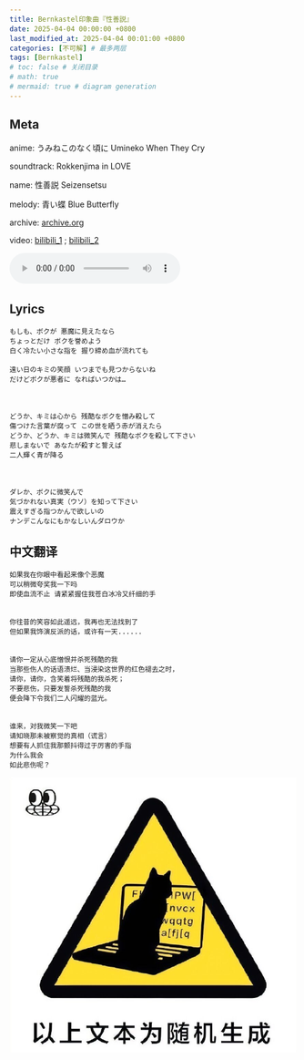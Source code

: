 ```yaml
---
title: Bernkastel印象曲『性善説』
date: 2025-04-04 00:00:00 +0800
last_modified_at: 2025-04-04 00:01:00 +0800
categories: [不可解] # 最多两层
tags: [Bernkastel]
# toc: false # 关闭目录
# math: true
# mermaid: true # diagram generation
---
```


## Meta

anime: うみねこのなく頃に Umineko When They Cry

soundtrack: Rokkenjima in LOVE

name: 性善説 Seizensetsu

melody: 青い蝶 Blue Butterfly

archive: [archive.org](https://archive.org/details/rokkenjimainlove/05+-+Seizensetsu.flac)

video: 
[bilibili_1](https://www.bilibili.com/video/BV1ku6PY9EKn)
; [bilibili_2](https://www.bilibili.com/video/BV1mAXEYMErA)

<audio controls>
  <source src="{{ '/assets/audio/Seizensetsu.mp3' | relative_url }}" type="audio/mpeg">
  您的浏览器不支持音频播放。
</audio>

## Lyrics

```
もしも、ボクが 悪魔に見えたなら
ちょっとだけ ボクを誉めよう
白く冷たい小さな指を 握り締め血が流れても

遠い日のキミの笑顔 いつまでも見つからないね
だけどボクが悪者に なればいつかは…



どうか、キミは心から 残酷なボクを憎み殺して
傷つけた言葉が腐って この世を晒う赤が消えたら
どうか、どうか、キミは微笑んで 残酷なボクを殺して下さい
悲しまないで あなたが殺すと誓えば
二人輝く青が降る



ダレか、ボクに微笑んで
気づかれない真実（ウソ）を知って下さい
震えすぎる指つかんで欲しいの
ナンデこんなにもかなしいんダロウか
```

## 中文翻译

```
如果我在你眼中看起来像个恶魔
可以稍微夸奖我一下吗
即使血流不止 请紧紧握住我苍白冰冷又纤细的手


你往昔的笑容如此遥远，我再也无法找到了
但如果我饰演反派的话，或许有一天......


请你一定从心底憎恨并杀死残酷的我
当那些伤人的话语溃烂、当浸染这世界的红色褪去之时，
请你，请你，含笑着将残酷的我杀死；
不要悲伤，只要发誓杀死残酷的我
便会降下令我们二人闪耀的蓝光。


谁来，对我微笑一下吧
请知晓那未被察觉的真相（谎言）
想要有人抓住我那颤抖得过于厉害的手指
为什么我会
如此悲伤呢？
```

![warning](/assets/images/warning.jpg)
